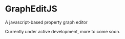 GraphEditJS
===========

A javascript-based property graph editor

Currently under active development, more to come soon.
